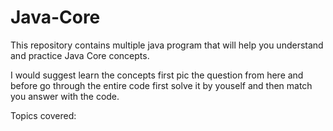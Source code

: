 # Java-Core
This repository contains multiple java program that will help you understand and practice Java Core concepts.

I would suggest learn the concepts first pic the question from here and before go through the entire code
first solve it by youself and then match you answer with the code.

Topics covered:


